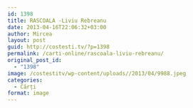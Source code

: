 ```yaml
---
id: 1398
title: RASCOALA -Liviu Rebreanu
date: 2013-04-16T22:06:32+03:00
author: Mircea
layout: post
guid: http://costesti.tv/?p=1398
permalink: /carti-online/rascoala-liviu-rebreanu/
original_post_id:
  - "1398"
image: /costestitv/wp-content/uploads//2013/04/9988.jpeg
categories:
  - Cărți
format: image
---
```

